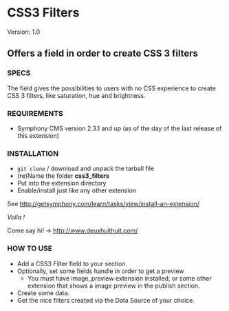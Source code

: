 # CSS3 Filters #

Version: 1.0

## Offers a field in order to create CSS 3 filters ##

### SPECS ###

The field gives the possibilities to users with no CSS experience to create
CSS 3 filters, like saturation, hue and brightness.

### REQUIREMENTS ###

- Symphony CMS version 2.3.1 and up (as of the day of the last release of this extension)

### INSTALLATION ###

- `git clone` / download and unpack the tarball file
- (re)Name the folder **css3_filters**
- Put into the extension directory
- Enable/install just like any other extension

See <http://getsymphony.com/learn/tasks/view/install-an-extension/>

*Voila !*

Come say hi! -> <http://www.deuxhuithuit.com/>

### HOW TO USE ###

- Add a CSS3 Filter field to your section.
- Optionally, set some fields handle in order to get a preview
	- You must have image_preview extension installed, or some other
	extension that shows a image preview in the publish section.
- Create some data.
- Get the nice filters created via the Data Source of your choice.
